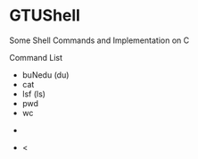 # GTUShell
Some Shell Commands and Implementation on C

Command List
  - buNedu (du)
  - cat 
  - lsf (ls)
  - pwd
  - wc
  - >
  - <
